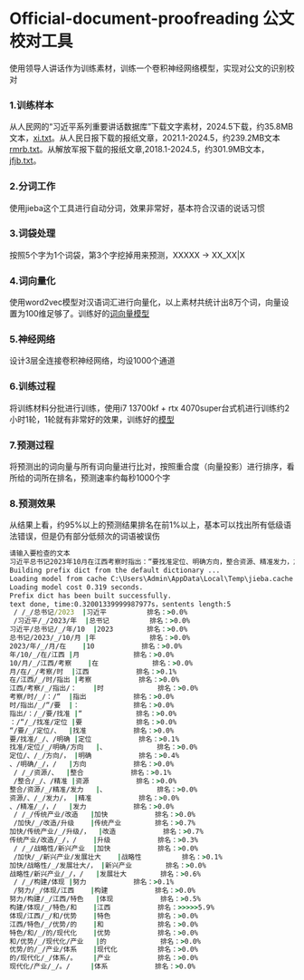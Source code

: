 # Official-document-proofreading 公文校对工具

使用领导人讲话作为训练素材，训练一个卷积神经网络模型，实现对公文的识别校对
### 1.训练样本
从人民网的“习近平系列重要讲话数据库”下载文字素材，2024.5下载，约35.8MB文本，[xi.txt](https://pan.baidu.com/s/1JrannyoDZgm3F3PlFT-7aQ?pwd=eib0)。从人民日报下载的报纸文章，2021.1-2024.5，约239.2MB文本[rmrb.txt](https://pan.baidu.com/s/1xQY8fEopQqiTBRIUSeRCoA?pwd=6xze)。从解放军报下载的报纸文章,2018.1-2024.5，约301.9MB文本，[jfjb.txt](https://pan.baidu.com/s/1Rf2DpUDcRa0Vt65s3nZlxg?pwd=jmpd)。
### 2.分词工作
使用jieba这个工具进行自动分词，效果非常好，基本符合汉语的说话习惯
### 3.词袋处理
按照5个字为1个词袋，第3个字挖掉用来预测，XXXXX -> XX_XX|X
### 4.词向量化
使用word2vec模型对汉语词汇进行向量化，以上素材共统计出8万个词，向量设置为100维足够了。训练好的[词向量模型](https://pan.baidu.com/s/1D0dqOTIwmpWfiLIlge5t7w?pwd=9a1o)
### 5.神经网络
设计3层全连接卷积神经网络，均设1000个通道
### 6.训练过程
将训练材料分批进行训练，使用i7 13700kf + rtx 4070super台式机进行训练约2小时1轮，1轮就有非常好的效果，训练好的[模型](https://pan.baidu.com/s/1XYB9I54d9UPpc2_DfIQyCw?pwd=k4rq)
### 7.预测过程
将预测出的词向量与所有词向量进行比对，按照重合度（向量投影）进行排序，看所给的词所在排名，预测速率约每秒1000个字
### 8.预测效果
从结果上看，约95%以上的预测结果排名在前1%以上，基本可以找出所有低级语法错误，但是仍有部分低频次的词语被误伤
```cmd
请输入要检查的文本
习近平总书记2023年10月在江西考察时指出：“要找准定位、明确方向，整合资源、精准发力，加快传统产业改造升级，加快战略性新兴产业发展壮大，积极部署未来产业，努力构建体现江西特色和优势的现代化产业体系。”
Building prefix dict from the default dictionary ...
Loading model from cache C:\Users\Admin\AppData\Local\Temp\jieba.cache
Loading model cost 0.319 seconds.
Prefix dict has been built successfully.
text done, time:0.32001339999987977s，sentents length:5
 / /_/总书记/2023	|习近平　　　		排名：>0.0%
 /习近平/_/2023/年	|总书记　　　		排名：>0.0%
习近平/总书记/_/年/10	|2023　　		排名：>0.0%
总书记/2023/_/10/月	|年　　　　　		排名：>0.0%
2023/年/_/月/在	|10　　　　		排名：>0.0%
年/10/_/在/江西	|月　　　　　		排名：>0.0%
10/月/_/江西/考察	|在　　　　　		排名：>0.0%
月/在/_/考察/时	|江西　　　　		排名：>0.1%
在/江西/_/时/指出	|考察　　　　		排名：>0.0%
江西/考察/_/指出/：	|时　　　　　		排名：>0.0%
考察/时/_/：/“	|指出　　　　		排名：>0.0%
时/指出/_/“/要	|：　　　　　		排名：>0.0%
指出/：/_/要/找准	|“　　　　　		排名：>0.0%
：/“/_/找准/定位	|要　　　　　		排名：>0.0%
“/要/_/定位/、	|找准　　　　		排名：>0.0%
要/找准/_/、/明确	|定位　　　　		排名：>0.1%
找准/定位/_/明确/方向	|、　　　　　		排名：>0.0%
定位/、/_/方向/，	|明确　　　　		排名：>0.4%
、/明确/_/，/ 	|方向　　　　		排名：>0.0%
 / /_/资源/、	|整合　　　　		排名：>0.1%
 /整合/_/、/精准	|资源　　　　		排名：>0.0%
整合/资源/_/精准/发力	|、　　　　　		排名：>0.0%
资源/、/_/发力/，	|精准　　　　		排名：>0.0%
、/精准/_/，/ 	|发力　　　　		排名：>0.0%
 / /_/传统产业/改造	|加快　　　　		排名：>0.0%
 /加快/_/改造/升级	|传统产业　　		排名：>0.7%
加快/传统产业/_/升级/，	|改造　　　　		排名：>0.7%
传统产业/改造/_/，/ 	|升级　　　　		排名：>0.3%
 / /_/战略性/新兴产业	|加快　　　　		排名：>0.0%
 /加快/_/新兴产业/发展壮大	|战略性　　　		排名：>0.1%
加快/战略性/_/发展壮大/，	|新兴产业　　		排名：>0.0%
战略性/新兴产业/_/，/ 	|发展壮大　　		排名：>0.6%
 / /_/构建/体现	|努力　　　　		排名：>0.1%
 /努力/_/体现/江西	|构建　　　　		排名：>0.0%
努力/构建/_/江西/特色	|体现　　　　		排名：>0.5%
构建/体现/_/特色/和	|江西　　　　		排名：>>>>>5.9%
体现/江西/_/和/优势	|特色　　　　		排名：>0.0%
江西/特色/_/优势/的	|和　　　　　		排名：>0.0%
特色/和/_/的/现代化	|优势　　　　		排名：>0.0%
和/优势/_/现代化/产业	|的　　　　　		排名：>0.0%
优势/的/_/产业/体系	|现代化　　　		排名：>0.0%
的/现代化/_/体系/。	|产业　　　　		排名：>0.0%
现代化/产业/_/。/ 	|体系　　　　		排名：>0.0%
```
